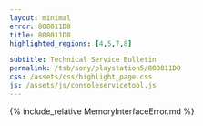 ```yaml
---
layout: minimal
error: 808011D8
title: 808011D8
highlighted_regions: [4,5,7,8]

subtitle: Technical Service Bulletin
permalink: /tsb/sony/playstation5/808011D8
css: /assets/css/highlight_page.css
js: /assets/js/consoleservicetool.js
---
```


{% include_relative MemoryInterfaceError.md %}
